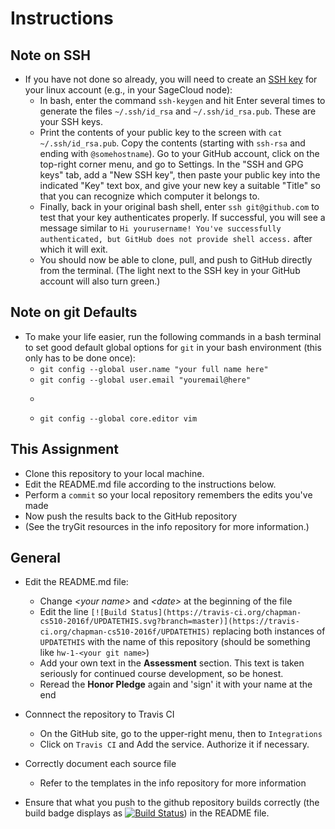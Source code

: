 # Instructions

## Note on SSH

* If you have not done so already, you will need to create an [SSH key](http://docstore.mik.ua/orelly/networking_2ndEd/ssh/ch01_01.htm) for your linux account (e.g., in your SageCloud node):
    * In bash, enter the command ```ssh-keygen``` and hit Enter several times to generate the files ```~/.ssh/id_rsa``` and ```~/.ssh/id_rsa.pub```. These are your SSH keys.
    * Print the contents of your public key to the screen with ```cat ~/.ssh/id_rsa.pub```. Copy the contents (starting with ```ssh-rsa``` and ending with ```@somehostname```). Go to your GitHub account, click on the top-right corner menu, and go to Settings. In the "SSH and GPG keys" tab, add a "New SSH key", then paste your public key into the indicated "Key" text box, and give your new key a suitable "Title" so that you can recognize which computer it belongs to.
    * Finally, back in your original bash shell, enter ```ssh git@github.com``` to test that your key authenticates properly. If successful, you will see a message similar to ```Hi yourusername! You've successfully authenticated, but GitHub does not provide shell access.``` after which it will exit.
    * You should now be able to clone, pull, and push to GitHub directly from the terminal. (The light next to the SSH key in your GitHub account will also turn green.)

## Note on git Defaults
* To make your life easier, run the following commands in a bash terminal to set good default global options for ```git``` in your bash environment (this only has to be done once):
    * ```git config --global user.name "your full name here"```
    * ```git config --global user.email "youremail@here"```
    * ```git config --global push.default simple
    * ```git config --global core.editor vim```

## This Assignment

* Clone this repository to your local machine.
* Edit the README.md file according to the instructions below.
* Perform a ```commit``` so your local repository remembers the edits you've made
* Now push the results back to the GitHub repository
* (See the tryGit resources in the info repository for more information.)

## General

* Edit the README.md file:
    * Change _\<your name\>_ and _\<date\>_ at the beginning of the file
    * Edit the line ```[![Build Status](https://travis-ci.org/chapman-cs510-2016f/UPDATETHIS.svg?branch=master)](https://travis-ci.org/chapman-cs510-2016f/UPDATETHIS)``` replacing both instances of ```UPDATETHIS``` with the name of this repository (should be something like ```hw-1-<your git name>```)
    * Add your own text in the __Assessment__ section. This text is taken seriously for continued course development, so be honest.
    * Reread the __Honor Pledge__ again and 'sign' it with your name at the end

* Connnect the repository to Travis CI
    * On the GitHub site, go to the upper-right menu, then to ```Integrations```
    * Click on ```Travis CI``` and Add the service. Authorize it if necessary.

* Correctly document each source file
    * Refer to the templates in the info repository for more information    

* Ensure that what you push to the github repository builds correctly (the build badge displays as [![Build Status](https://camo.githubusercontent.com/c71f5665277589f9ba8039c6e1b8bb120a3640b2/68747470733a2f2f696d672e736869656c64732e696f2f7472617669732f436861706d616e43505343323330537072696e6731362f41737369676e6d656e742d582e737667)]()) in the README file.
